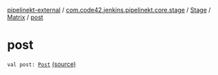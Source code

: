 [pipelinekt-external](../../../index.md) / [com.code42.jenkins.pipelinekt.core.stage](../../index.md) / [Stage](../index.md) / [Matrix](index.md) / [post](./post.md)

# post

`val post: `[`Post`](../../../com.code42.jenkins.pipelinekt.core/-post/index.md) [(source)](https://github.com/code42/pipelinekt/tree/master/core/src/main/kotlin/com/code42/jenkins/pipelinekt/core/stage/Stage.kt#L134)